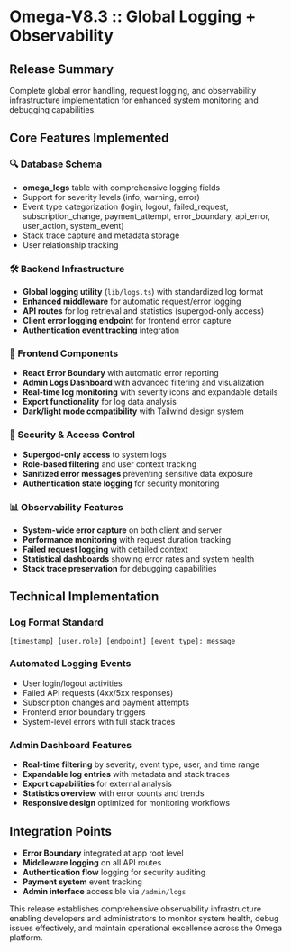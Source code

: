 # Omega-V8.3 :: Global Logging + Observability

## Release Summary
Complete global error handling, request logging, and observability infrastructure implementation for enhanced system monitoring and debugging capabilities.

## Core Features Implemented

### 🔍 Database Schema
- **omega_logs** table with comprehensive logging fields
- Support for severity levels (info, warning, error)
- Event type categorization (login, logout, failed_request, subscription_change, payment_attempt, error_boundary, api_error, user_action, system_event)
- Stack trace capture and metadata storage
- User relationship tracking

### 🛠 Backend Infrastructure
- **Global logging utility** (`lib/logs.ts`) with standardized log format
- **Enhanced middleware** for automatic request/error logging
- **API routes** for log retrieval and statistics (supergod-only access)
- **Client error logging endpoint** for frontend error capture
- **Authentication event tracking** integration

### 🎨 Frontend Components
- **React Error Boundary** with automatic error reporting
- **Admin Logs Dashboard** with advanced filtering and visualization
- **Real-time log monitoring** with severity icons and expandable details
- **Export functionality** for log data analysis
- **Dark/light mode compatibility** with Tailwind design system

### 🔐 Security & Access Control
- **Supergod-only access** to system logs
- **Role-based filtering** and user context tracking
- **Sanitized error messages** preventing sensitive data exposure
- **Authentication state logging** for security monitoring

### 📊 Observability Features
- **System-wide error capture** on both client and server
- **Performance monitoring** with request duration tracking
- **Failed request logging** with detailed context
- **Statistical dashboards** showing error rates and system health
- **Stack trace preservation** for debugging capabilities

## Technical Implementation

### Log Format Standard
```
[timestamp] [user.role] [endpoint] [event type]: message
```

### Automated Logging Events
- User login/logout activities
- Failed API requests (4xx/5xx responses)
- Subscription changes and payment attempts
- Frontend error boundary triggers
- System-level errors with full stack traces

### Admin Dashboard Features
- **Real-time filtering** by severity, event type, user, and time range
- **Expandable log entries** with metadata and stack traces
- **Export capabilities** for external analysis
- **Statistics overview** with error counts and trends
- **Responsive design** optimized for monitoring workflows

## Integration Points
- **Error Boundary** integrated at app root level
- **Middleware logging** on all API routes
- **Authentication flow** logging for security auditing
- **Payment system** event tracking
- **Admin interface** accessible via `/admin/logs`

This release establishes comprehensive observability infrastructure enabling developers and administrators to monitor system health, debug issues effectively, and maintain operational excellence across the Omega platform.